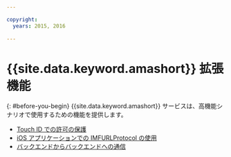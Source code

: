 ```yaml
---

copyright:
  years: 2015, 2016
  
---
```


# {{site.data.keyword.amashort}} 拡張機能
{: #before-you-begin}
{{site.data.keyword.amashort}} サービスは、高機能シナリオで使用するための機能を提供します。
* [Touch ID での許可の保護](advanced-topics-touchid.html)
* [iOS アプリケーションでの IMFURLProtocol の使用](advanced-topics-IMFURLProtocol.html)
* [バックエンドからバックエンドへの通信](advanced-topics-oauthsdk.html)
